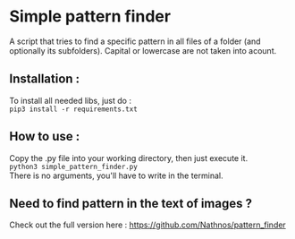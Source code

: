 # Simple pattern finder
A script that tries to find a specific pattern in all files of a folder (and optionally its subfolders). Capital or lowercase are not taken into acount.

Installation :
--------
To install all needed libs, just do :  
<code>pip3 install -r requirements.txt</code>

How to use :
--------
Copy the .py file into your working directory, then just execute it.  
<code>python3 simple_pattern_finder.py</code>  
There is no arguments, you'll have to write in the terminal.

Need to find pattern in the text of images ?
--------
Check out the full version here : https://github.com/Nathnos/pattern_finder
